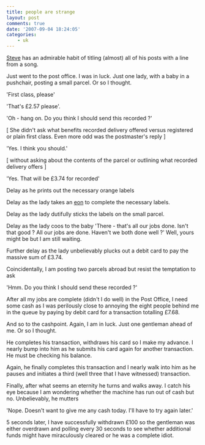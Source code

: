 ```yaml
---
title: people are strange
layout: post
comments: true
date: '2007-09-04 18:24:05'
categories:
    - uk
---
```

[Steve](http://bclc.wordpress.com/) has an admirable habit of titling
(almost) all of his posts with a line from a song.

Just went to the post office. I was in luck. Just one lady, with a
baby in a pushchair, posting a small parcel. Or so I thought.

'First class, please'

'That's &pound;2.57 please'.

'Oh - hang on. Do you think I should send this recorded ?'

[ She didn't ask what benefits recorded delivery offered versus
registered or plain first class. Even more odd was the postmaster's
reply ]

'Yes. I think you should.'

[ without asking about the contents of the parcel or outlining what
recorded delivery offers ]

'Yes. That will be &pound;3.74 for recorded'

Delay as he prints out the necessary orange labels

Delay as the lady takes an
[eon](http://en.wikipedia.org/wiki/Eon_(geology)) to complete the
necessary labels.

Delay as the lady dutifully sticks the labels on the small parcel.

Delay as the lady coos to the baby 'There - that's all our jobs done.
Isn't that good ? All our jobs are done. Haven't we both done well ?'
Well, yours might be but I am still waiting.

Further delay as the lady unbelievably plucks out a debit card to pay
the massive sum of &pound;3.74.

Coincidentally, I am posting two parcels abroad but resist the
temptation to ask

'Hmm. Do you think I should send these recorded ?'

After all my jobs are complete (didn't I do well) in the Post Office, I
need some cash as I was perilously close to annoying the eight people
behind me in the queue by paying by debit card for a transaction
totalling &pound;7.68.

And so to the cashpoint. Again, I am in luck. Just one gentleman ahead
of me. Or so I thought.

He completes his transaction, withdraws his card so I make my advance. I
nearly bump into him as he submits his card again for another
transaction. He must be checking his balance.

Again, he finally completes this transaction and I nearly walk into him
as he pauses and initiates a third (well three that I have witnessed)
transaction.

Finally, after what seems an eternity he turns and walks away. I catch
his eye because I am wondering whether the machine has run out of cash
but no. Unbelievably, he mutters

'Nope. Doesn't want to give me any cash today. I'll have to try again
later.'

5 seconds later, I have successfully withdrawn &pound;100 so the
gentleman was either overdrawn and polling every 30 seconds to see
whether additional funds might have miraculously cleared or he was a
complete idiot.

